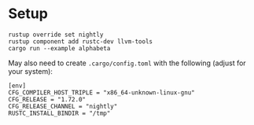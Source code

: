 # Setup

```
rustup override set nightly
rustup component add rustc-dev llvm-tools
cargo run --example alphabeta
```

May also need to create `.cargo/config.toml` with the following (adjust for your system):

```
[env]
CFG_COMPILER_HOST_TRIPLE = "x86_64-unknown-linux-gnu"
CFG_RELEASE = "1.72.0"
CFG_RELEASE_CHANNEL = "nightly"
RUSTC_INSTALL_BINDIR = "/tmp"
```